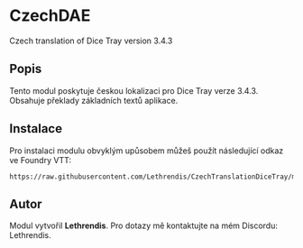 
# CzechDAE

Czech translation of Dice Tray version 3.4.3

## Popis
Tento modul poskytuje českou lokalizaci pro Dice Tray verze 3.4.3. Obsahuje překlady základních textů aplikace.

## Instalace
Pro instalaci modulu obvyklým upůsobem můžeš použít následující odkaz ve Foundry VTT:

```
https://raw.githubusercontent.com/Lethrendis/CzechTranslationDiceTray/main/module.json
```

## Autor
Modul vytvořil **Lethrendis**. Pro dotazy mě kontaktujte na mém Discordu: Lethrendis.
